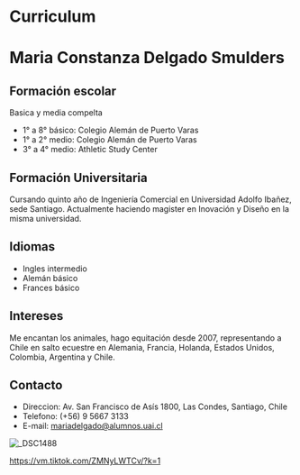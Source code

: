 # Curriculum
# Maria Constanza Delgado Smulders
## Formación escolar
Basica y media compelta
* 1° a 8° básico: Colegio Alemán de Puerto Varas
* 1° a 2° medio: Colegio Alemán de Puerto Varas
* 3° a 4° medio: Athletic Study Center
## Formación Universitaria
Cursando quinto año de Ingeniería Comercial en Universidad Adolfo Ibañez, sede Santiago. Actualmente haciendo magister en Inovación y Diseño en la misma universidad. 
## Idiomas
* Ingles intermedio
* Alemán básico
* Frances básico
## Intereses
Me encantan los animales, hago equitación desde 2007, representando a Chile en salto ecuestre en Alemania, Francia, Holanda, Estados Unidos, Colombia, Argentina y Chile. 
## Contacto
* Direccion: Av. San Francisco de Asís 1800, Las Condes, Santiago, Chile
* Telefono: (+56) 9 5667 3133
* E-mail: mariadelgado@alumnos.uai.cl 



![_DSC1488](https://user-images.githubusercontent.com/108349882/177471513-629c62c7-bab0-48f6-8abe-1349fdf07b9e.jpg)



https://vm.tiktok.com/ZMNyLWTCv/?k=1

